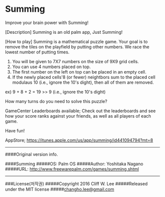 # Summing

Improve your brain power with Summing!

[Description]
Summing is an old palm app, Just Summing!

[How to play] 
Summing is a mathematical puzzle game.
Your goal is to remove the tiles on the playfield by putting other numbers.
We race the lowest number of putting times.

1. You will be given to 7X7 numbers on the size of 9X9 grid cells.
2. You can use 4 numbers placed on top.
3. The first number on the left on top can be placed in an empty cell.
4. If the newly placed cells'8 (or fewer) neightbors sum to the placed cell modulaus 10 (i.e., ignore the 10's dight), then all of them are removed.

ex) 9 + 8 + 2 = 19 >> 9 (i.e., ignore the 10's dight)

How many turns do you need to solve this puzzle?

GameCenter Leaderboards available;
Check out the leaderboards and see how your score ranks against your friends, as well as all players of each game.

Have fun!

AppStore;
https://itunes.apple.com/us/app/summing/id441094794?mt=8

---

####Original version info.

####Summing
#####OS: Palm OS
#####Author: Yoshitaka Nagano
#####URL: http://www.freewarepalm.com/games/summing.shtml

---

###License(저작권)
#####Copyright 2016 Cliff W. Lee
#####Released under the MIT license
#####changho.lee@gmail.com
